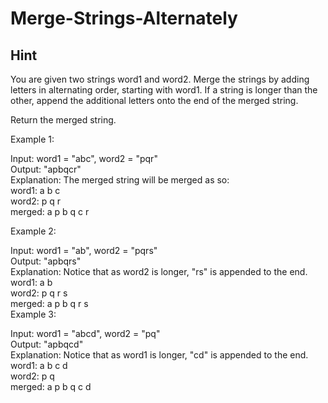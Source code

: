 # Merge-Strings-Alternately

## Hint

You are given two strings word1 and word2. Merge the strings by adding letters in alternating order, starting with word1. If a string is longer than the other, append the additional letters onto the end of the merged string.

Return the merged string.

Example 1:

Input: word1 = "abc", word2 = "pqr" \
Output: "apbqcr" \
Explanation: The merged string will be merged as so: \
word1:  a   b   c \
word2:    p   q   r \
merged: a p b q c r

Example 2:

Input: word1 = "ab", word2 = "pqrs" \
Output: "apbqrs" \
Explanation: Notice that as word2 is longer, "rs" is appended to the end. \
word1:  a   b \
word2:    p   q   r   s \
merged: a p b q   r   s \
Example 3:

Input: word1 = "abcd", word2 = "pq" \
Output: "apbqcd" \
Explanation: Notice that as word1 is longer, "cd" is appended to the end.\
word1:  a   b   c   d \
word2:    p   q  \
merged: a p b q c   d
